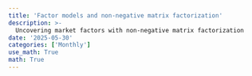 ```yaml
---
title: 'Factor models and non-negative matrix factorization'
description: >-
  Uncovering market factors with non-negative matrix factorization
date: '2025-05-30'
categories: ['Monthly']
use_math: True
math: True
---
```



